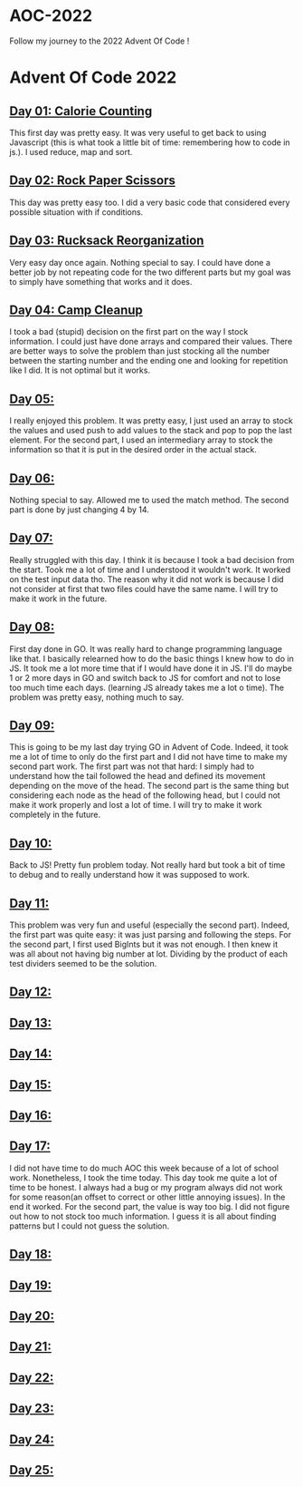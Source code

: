 # AOC-2022
Follow my journey to the 2022 Advent Of Code ! 

# Advent Of Code 2022

## [Day 01: Calorie Counting](https://adventofcode.com/2022/day/1)

This first day was pretty easy. It was very useful to get back to using Javascript (this is what took a little bit of time: remembering how to code in js.).
I used reduce, map and sort.


## [Day 02: Rock Paper Scissors](https://adventofcode.com/2022/day/2)

This day was pretty easy too. I did a very basic code that considered every possible situation with if conditions. 


## [Day 03: Rucksack Reorganization](https://adventofcode.com/2022/day/3)

Very easy day once again. Nothing special to say. I could have done a better job by not repeating code for the two different parts but my goal was to simply have something that works and it does.


## [Day 04: Camp Cleanup](https://adventofcode.com/2022/day/4)

I took a bad (stupid) decision on the first part on the way I stock information. I could just have done arrays and compared their values. There are better ways to solve the problem than just stocking all the number between the starting number and the ending one and looking for repetition like I did. It is not optimal but it works.

## [Day 05: ](https://adventofcode.com/2022/day/5)

I really enjoyed this problem. It was pretty easy, I just used an array to stock the values and used push to add values to the stack and pop to pop the last element. For the second part, I used an intermediary array to stock the information so that it is put in the desired order in the actual stack.

## [Day 06: ](https://adventofcode.com/2022/day/6)

Nothing special to say. Allowed me to used the match method. The second part is done by just changing 4 by 14.

## [Day 07: ](https://adventofcode.com/2022/day/7)

Really struggled with this day. I think it is because I took a bad decision from the start. Took me a lot of time and I understood it wouldn't work. It worked on the test input data tho. The reason why it did not work is because I did not consider at first that two files could have the same name. I will try to make it work in the future.

## [Day 08: ](https://adventofcode.com/2022/day/8)

First day done in GO. It was really hard to change programming language like that. I basically relearned how to do the basic things I knew how to do in JS. It took me a lot more time that if I would have done it in JS. I'll do maybe 1 or 2 more days in GO and switch back to JS for comfort and not to lose too much time each days. (learning JS already takes me a lot o time).
The problem was pretty easy, nothing much to say.

## [Day 09: ](https://adventofcode.com/2022/day/9)

This is going to be my last day trying GO in Advent of Code. Indeed, it took me a lot of time to only do the first part and I did not have time to make my second part work. The first part was not that hard: I simply had to understand how the tail followed the head and defined its movement depending on the move of the head. The second part is the same thing but considering each node as the head of the following head, but I could not make it work properly and lost a lot of time. I will try to make it work completely in the future.

## [Day 10: ](https://adventofcode.com/2022/day/10)

Back to JS! Pretty fun problem today. Not really hard but took a bit of time to debug and to really understand how it was supposed to work.

## [Day 11: ](https://adventofcode.com/2022/day/11)

This problem was very fun and useful (especially the second part). Indeed, the first part was quite easy: it was just parsing and following the steps. For the second part, I first used BigInts but it was not enough. I then knew it was all about not having big number at lot. Dividing by the product of each test dividers seemed to be the solution.

## [Day 12: ](https://adventofcode.com/2022/day/12)


## [Day 13: ](https://adventofcode.com/2022/day/13)


## [Day 14: ](https://adventofcode.com/2022/day/14)



## [Day 15: ](https://adventofcode.com/2022/day/15)



## [Day 16: ](https://adventofcode.com/2022/day/16)



## [Day 17: ](https://adventofcode.com/2022/day/17)

I did not have time to do much AOC this week because of a lot of school work. Nonetheless, I took the time today. This day took me quite a lot of time to be honest. I always had a bug or my program always did not work for some reason(an offset to correct or other little annoying issues). In the end it worked. For the second part, the value is way too big. I did not figure out how to not stock too much information. I guess it is all about finding patterns but I could not guess the solution.

## [Day 18: ](https://adventofcode.com/2022/day/18)



## [Day 19: ](https://adventofcode.com/2022/day/19)



## [Day 20: ](https://adventofcode.com/2022/day/20)



## [Day 21: ](https://adventofcode.com/2022/day/21)



## [Day 22: ](https://adventofcode.com/2022/day/22)


## [Day 23: ](https://adventofcode.com/2022/day/23)



## [Day 24: ](https://adventofcode.com/2022/day/24)


## [Day 25: ](https://adventofcode.com/2022/day/25)


